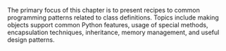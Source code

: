 The primary focus of this chapter is to present recipes to common programming patterns related to class definitions. Topics include making objects support common Python features, usage of special methods, encapsulation techniques, inheritance, memory management, and useful design patterns.